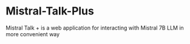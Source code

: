 # Mistral-Talk-Plus
Mistral Talk + is a web application for interacting with Mistral 7B LLM in more convenient way
